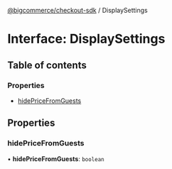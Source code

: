 [@bigcommerce/checkout-sdk](../README.md) / DisplaySettings

# Interface: DisplaySettings

## Table of contents

### Properties

- [hidePriceFromGuests](DisplaySettings.md#hidepricefromguests)

## Properties

### hidePriceFromGuests

• **hidePriceFromGuests**: `boolean`
